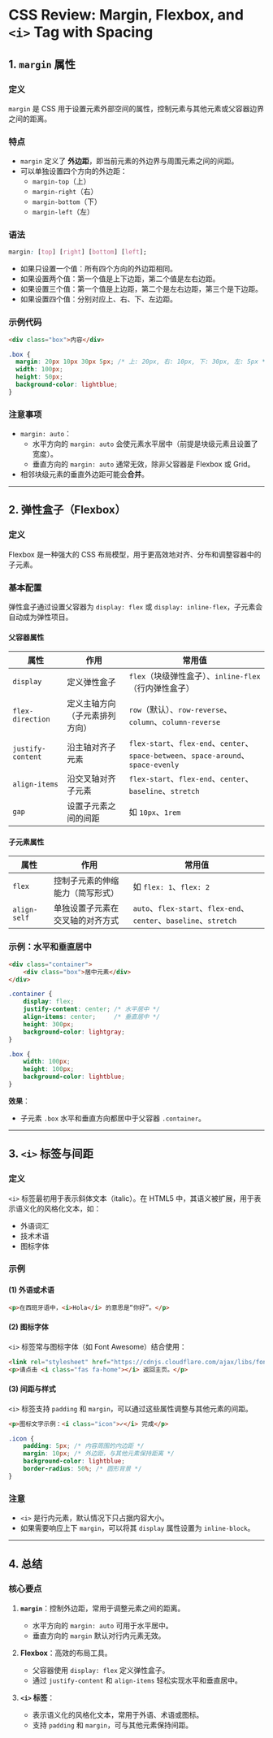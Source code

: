 # CSS Review: Margin, Flexbox, and `<i>` Tag with Spacing

## **1. `margin` 属性**

### **定义**
`margin` 是 CSS 用于设置元素外部空间的属性，控制元素与其他元素或父容器边界之间的距离。

### **特点**
- `margin` 定义了 **外边距**，即当前元素的外边界与周围元素之间的间距。
- 可以单独设置四个方向的外边距：
  - `margin-top`（上）
  - `margin-right`（右）
  - `margin-bottom`（下）
  - `margin-left`（左）

### **语法**
```css
margin: [top] [right] [bottom] [left];
```
- 如果只设置一个值：所有四个方向的外边距相同。
- 如果设置两个值：第一个值是上下边距，第二个值是左右边距。
- 如果设置三个值：第一个值是上边距，第二个是左右边距，第三个是下边距。
- 如果设置四个值：分别对应上、右、下、左边距。

### **示例代码**
```html
<div class="box">内容</div>
```
```css
.box {
  margin: 20px 10px 30px 5px; /* 上: 20px, 右: 10px, 下: 30px, 左: 5px */
  width: 100px;
  height: 50px;
  background-color: lightblue;
}
```

### **注意事项**
- `margin: auto`：
  - 水平方向的 `margin: auto` 会使元素水平居中（前提是块级元素且设置了宽度）。
  - 垂直方向的 `margin: auto` 通常无效，除非父容器是 Flexbox 或 Grid。
- 相邻块级元素的垂直外边距可能会**合并**。

---

## **2. 弹性盒子（Flexbox）**

### **定义**
Flexbox 是一种强大的 CSS 布局模型，用于更高效地对齐、分布和调整容器中的子元素。

### **基本配置**
弹性盒子通过设置父容器为 `display: flex` 或 `display: inline-flex`，子元素会自动成为弹性项目。

#### **父容器属性**
| 属性               | 作用                                         | 常用值                                    |
|--------------------|--------------------------------------------|-----------------------------------------|
| `display`          | 定义弹性盒子                                | `flex`（块级弹性盒子）、`inline-flex`（行内弹性盒子） |
| `flex-direction`   | 定义主轴方向（子元素排列方向）               | `row`（默认）、`row-reverse`、`column`、`column-reverse` |
| `justify-content`  | 沿主轴对齐子元素                            | `flex-start`、`flex-end`、`center`、`space-between`、`space-around`、`space-evenly` |
| `align-items`      | 沿交叉轴对齐子元素                          | `flex-start`、`flex-end`、`center`、`baseline`、`stretch` |
| `gap`              | 设置子元素之间的间距                        | 如 `10px`、`1rem`                               |

#### **子元素属性**
| 属性               | 作用                                         | 常用值                                    |
|--------------------|--------------------------------------------|-----------------------------------------|
| `flex`             | 控制子元素的伸缩能力（简写形式）             | 如 `flex: 1`、`flex: 2`                     |
| `align-self`       | 单独设置子元素在交叉轴的对齐方式             | `auto`、`flex-start`、`flex-end`、`center`、`baseline`、`stretch` |

### **示例：水平和垂直居中**
```html
<div class="container">
    <div class="box">居中元素</div>
</div>
```
```css
.container {
    display: flex;
    justify-content: center; /* 水平居中 */
    align-items: center;     /* 垂直居中 */
    height: 300px;
    background-color: lightgray;
}

.box {
    width: 100px;
    height: 100px;
    background-color: lightblue;
}
```

**效果**：
- 子元素 `.box` 水平和垂直方向都居中于父容器 `.container`。

---

## **3. `<i>` 标签与间距**

### **定义**
`<i>` 标签最初用于表示斜体文本（italic）。在 HTML5 中，其语义被扩展，用于表示语义化的风格化文本，如：
- 外语词汇
- 技术术语
- 图标字体

### **示例**
#### **(1) 外语或术语**
```html
<p>在西班牙语中，<i>Hola</i> 的意思是“你好”。</p>
```

#### **(2) 图标字体**
`<i>` 标签常与图标字体（如 Font Awesome）结合使用：
```html
<link rel="stylesheet" href="https://cdnjs.cloudflare.com/ajax/libs/font-awesome/6.0.0/css/all.min.css">
<p>请点击 <i class="fas fa-home"></i> 返回主页。</p>
```

#### **(3) 间距与样式**
`<i>` 标签支持 `padding` 和 `margin`，可以通过这些属性调整与其他元素的间距。

```html
<p>图标文字示例：<i class="icon">✓</i> 完成</p>
```
```css
.icon {
    padding: 5px; /* 内容周围的内边距 */
    margin: 10px; /* 外边距，与其他元素保持距离 */
    background-color: lightblue;
    border-radius: 50%; /* 圆形背景 */
}
```

### **注意**
- `<i>` 是行内元素，默认情况下只占据内容大小。
- 如果需要响应上下 `margin`，可以将其 `display` 属性设置为 `inline-block`。

---

## **4. 总结**

### **核心要点**
1. **`margin`**：控制外边距，常用于调整元素之间的距离。
   - 水平方向的 `margin: auto` 可用于水平居中。
   - 垂直方向的 `margin` 默认对行内元素无效。

2. **Flexbox**：高效的布局工具。
   - 父容器使用 `display: flex` 定义弹性盒子。
   - 通过 `justify-content` 和 `align-items` 轻松实现水平和垂直居中。

3. **`<i>` 标签**：
   - 表示语义化的风格化文本，常用于外语、术语或图标。
   - 支持 `padding` 和 `margin`，可与其他元素保持间距。
